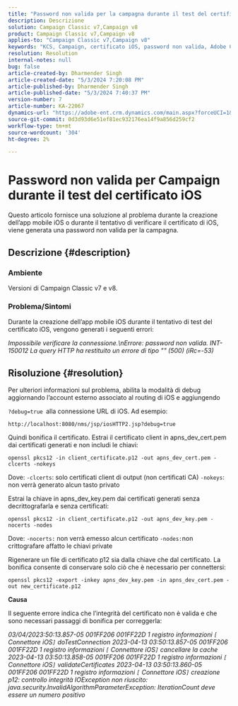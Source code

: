 ```yaml
---
title: "Password non valida per la campagna durante il test del certificato iOS"
description: Descrizione
solution: Campaign Classic v7,Campaign v8
product: Campaign Classic v7,Campaign v8
applies-to: "Campaign Classic v7,Campaign v8"
keywords: "KCS, Campaign, certificato iOS, password non valida, Adobe Campaign Classic v7, ACC v7, Adobe Campaign Classic v8, ACC v8 "
resolution: Resolution
internal-notes: null
bug: false
article-created-by: Dharmender Singh
article-created-date: "5/3/2024 7:20:08 PM"
article-published-by: Dharmender Singh
article-published-date: "5/3/2024 7:40:37 PM"
version-number: 7
article-number: KA-22067
dynamics-url: "https://adobe-ent.crm.dynamics.com/main.aspx?forceUCI=1&pagetype=entityrecord&etn=knowledgearticle&id=a07e0823-8209-ef11-9f8a-6045bd034c54"
source-git-commit: 0d3d93d6e51ef81ec932176ea14f9a856d259cf2
workflow-type: tm+mt
source-wordcount: '304'
ht-degree: 2%

---
```


# Password non valida per Campaign durante il test del certificato iOS


Questo articolo fornisce una soluzione al problema durante la creazione dell’app mobile iOS o durante il tentativo di verificare il certificato di iOS, viene generata una password non valida per la campagna.

## Descrizione {#description}


### <b>Ambiente</b>

Versioni di Campaign Classic v7 e v8.



### <b>Problema/Sintomi</b>

Durante la creazione dell’app mobile iOS durante il tentativo di test del certificato iOS, vengono generati i seguenti errori:

*Impossibile verificare la connessione.\nErrore: password non valida. INT-150012 La query HTTP ha restituito un errore di tipo &quot;&quot; (500) (iRc=-53)*


## Risoluzione {#resolution}


Per ulteriori informazioni sul problema, abilita la modalità di debug aggiornando l’account esterno associato al routing di iOS e aggiungendo

`?debug=true `alla connessione URL di iOS. Ad esempio:

`http://localhost:8080/nms/jsp/iosHTTP2.jsp?debug=true`

Quindi bonifica il certificato. Estrai il certificato client in apns_dev_cert.pem dai certificati generati e non includi le chiavi:

`openssl pkcs12 -in client_certificate.p12 -out apns_dev_cert.pem -clcerts -nokeys`

Dove:
`-clcerts`: solo certificati client di output (non certificati CA)
`-nokeys`: non verrà generato alcun tasto privato

Estrai la chiave in apns_dev_key.pem dai certificati generati senza decrittografarla e senza certificati:

`openssl pkcs12 -in client_certificate.p12 -out apns_dev_key.pem -nocerts -nodes`

Dove:
`-nocerts:` non verrà emesso alcun certificato
`-nodes:`non crittografare affatto le chiavi private

Rigenerare un file di certificato p12 sia dalla chiave che dal certificato. La bonifica consente di conservare solo ciò che è necessario per connettersi: 

`openssl pkcs12 -export -inkey apns_dev_key.pem -in apns_dev_cert.pem -out new_certificate.p12`

<b>Causa</b>

Il seguente errore indica che l’integrità del certificato non è valida e che sono necessari passaggi di bonifica per correggerla:

*03/04/2023:50:13.857-05 001FF206 001FF22D 1 registro informazioni `[` Connettore iOS`]`  doTestConnection 2023-04-13 03:50:13.857-05 001FF206 001FF22D 1 registro informazioni `[` Connettore iOS`]`  cancellare la cache 2023-04-13 03:50:13.858-05 001FF206 001FF22D 1 registro informazioni `[` Connettore iOS`]`  validateCertificates 2023-04-13 03:50:13.860-05 001FF206 001FF22D 1 registro informazioni `[` Connettore iOS`]`  creazione p12: controllo integrità IOException non riuscito: java.security.InvalidAlgorithmParameterException: IterationCount deve essere un numero positivo*
